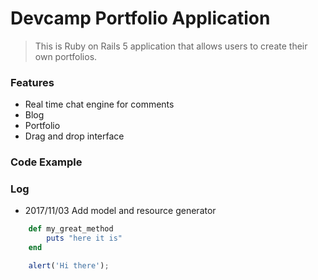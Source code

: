 # Devcamp Portfolio Application

> This is Ruby on Rails 5 application that allows users to create their own portfolios.

### Features


- Real time chat engine for comments
- Blog
- Portfolio
- Drag and drop interface

### Code Example

### Log

- 2017/11/03 Add model and resource generator

``` ruby
	def my_great_method
		puts "here it is"
	end
```

``` javascript
	alert('Hi there');
```